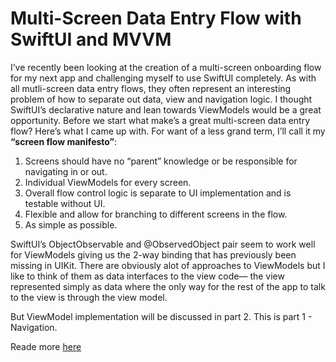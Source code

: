 # Multi-Screen Data Entry Flow with SwiftUI and MVVM

I’ve recently been looking at the creation of a multi-screen onboarding flow for my next app and challenging myself to use SwiftUI completely. As with all mutli-screen data entry flows, they often represent an interesting problem of how to separate out data, view and navigation logic. I thought SwiftUI’s declarative nature and lean towards ViewModels would be a great opportunity.
Before we start what make’s a great multi-screen data entry flow? Here’s what I came up with. For want of a less grand term, I’ll call it my **“screen flow manifesto”**:

1. Screens should have no “parent” knowledge or be responsible for navigating in or out.
2. Individual ViewModels for every screen.
3. Overall flow control logic is separate to UI implementation and is testable without UI.
4. Flexible and allow for branching to different screens in the flow.
5. As simple as possible.

SwiftUI’s ObjectObservable and @ObservedObject pair seem to work well for ViewModels giving us the 2-way binding that has previously been missing in UIKit. There are obviously alot of approaches to ViewModels but I like to think of them as data interfaces to the view code— the view represented simply as data where the only way for the rest of the app to talk to the view is through the view model.

But ViewModel implementation will be discussed in part 2. This is part 1 - Navigation.

Reade more [here](https://medium.com/@nicmcconn/flow-with-swiftui-and-mvvm-7cc394440ab8)

